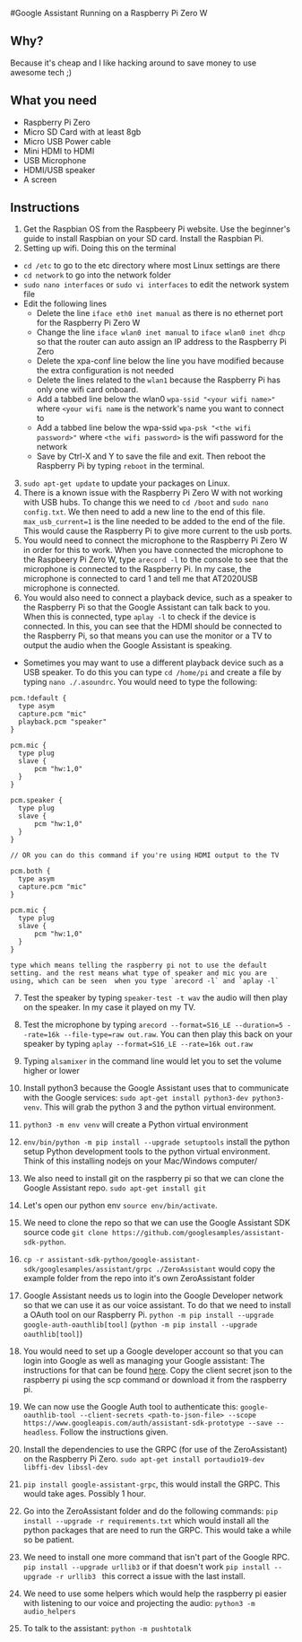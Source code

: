 #Google Assistant Running on a Raspberry Pi Zero W

## Why?
Because it's cheap and I like hacking around to save money to use awesome tech ;)

## What you need
- Raspberry Pi Zero
- Micro SD Card with at least 8gb
- Micro USB Power cable
- Mini HDMI to HDMI
- USB Microphone
- HDMI/USB speaker
- A screen

## Instructions

1. Get the Raspbian OS from the Raspbeery Pi website. Use the beginner's guide to install Raspbian on your SD card. Install the Raspbian Pi.
2. Setting up wifi. Doing this on the terminal
  - `cd /etc` to go to the etc directory where most Linux settings are there
  - `cd network` to go into the network folder
  - `sudo nano interfaces` or `sudo vi interfaces` to edit the network system file
  - Edit the following lines
    - Delete the line `iface eth0 inet manual` as there is no ethernet port for the Raspberry Pi Zero W
    - Change the line `iface wlan0 inet manual` to `iface wlan0 inet dhcp` so that the router can auto assign an IP address to the Raspberry Pi Zero
    - Delete the xpa-conf line below the line you have modified because the extra configuration is not needed
    - Delete the lines related to the `wlan1` because the Raspberry Pi has only one wifi card onboard.
    - Add a tabbed line below the wlan0 `wpa-ssid "<your wifi name>"` where `<your wifi name` is the network's name you want to connect to
    - Add a tabbed line below the wpa-ssid `wpa-psk "<the wifi password>"` where `<the wifi password>` is the wifi password for the network
    - Save by Ctrl-X and Y to save the file and exit. Then reboot the Raspberry Pi by typing `reboot` in the terminal.
3. `sudo apt-get update` to update your packages on Linux.
4. There is a known issue with the Raspberry Pi Zero W with not working with USB hubs. To change this we need to `cd /boot` and `sudo nano config.txt`. We then need to add a new line to the end of this file. `max_usb_current=1` is the line needed to be added to the end of the file. This would cause the Raspberry Pi to give more current to the usb ports.
5. You would need to connect the microphone to the Raspberry Pi Zero W in order for this to work. When you have connected the microphone to the Raspbeery Pi Zero W, type `arecord -l` to the console to see that the microphone is connected to the Raspberry Pi. In my case, the microphone is connected to card 1 and tell me that AT2020USB microphone is connected.
6. You would also need to connect a playback device, such as a speaker to the Raspberry Pi so that the Google Assistant can talk back to you. When this is connected, type `aplay -l` to check if the device is connected. In this, you can see that the HDMI should be connected to the Raspberry Pi, so that means you can use the monitor or a TV to output the audio when the Google Assistant is speaking.
  - Sometimes you may want to use a different playback device such as a USB speaker. To do this you can type `cd /home/pi` and create a file by typing `nano ./.asoundrc`. You would need to type the following:
  ```
  pcm.!default {
    type asym
    capture.pcm "mic"
    playback.pcm "speaker"
  }

  pcm.mic {
    type plug
    slave {
        pcm "hw:1,0"
    }
  }

  pcm.speaker {
    type plug
    slave {
        pcm "hw:1,0"
    }
  }

  // OR you can do this command if you're using HDMI output to the TV

  pcm.both {
    type asym
    capture.pcm "mic"
  }

  pcm.mic {
    type plug
    slave {
        pcm "hw:1,0"
    }
  }
  ```

    type which means telling the raspberry pi not to use the default setting. and the rest means what type of speaker and mic you are using, which can be seen  when you type `arecord -l` and `aplay -l`

    

7. Test the speaker by typing `speaker-test -t wav` the audio will then play on the speaker. In my case it played on my TV.
8. Test the microphone by typing `arecord --format=S16_LE --duration=5 --rate=16k --file-type=raw out.raw`. You can then play this back on your speaker by typing `aplay --format=S16_LE --rate=16k out.raw`
9. Typing `alsamixer` in the command line would let you to set the volume higher or lower

10. Install python3 because the Google Assistant uses that to communicate with the Google services: `sudo apt-get install python3-dev python3-venv`. This will grab the python 3 and the python virtual environment.
11. `python3 -m env venv` will create a Python virtual environment 
12. `env/bin/python -m pip install --upgrade setuptools` install the python setup Python development tools to the python virtual environment. Think of this installing nodejs on your Mac/Windows computer/
13. We also need to install git on the raspberry pi so that we can clone the Google Assistant repo. `sudo apt-get install git`
14. Let's open our python env `source env/bin/activate`.
15. We need to clone the repo so that we can use the Google Assistant SDK source code `git clone https://github.com/googlesamples/assistant-sdk-python`.
16. `cp -r assistant-sdk-python/google-assistant-sdk/googlesamples/assistant/grpc ./ZeroAssistant` would copy the example folder from the repo into it's own ZeroAssistant folder
17. Google Assistant needs us to login into the Google Developer network so that we can use it as our voice assistant. To do that we need to install a OAuth tool on our Raspberry Pi. `python -m pip install --upgrade google-auth-oauthlib[tool]` (`python -m pip install --upgrade oauthlib[tool]`)
18. You would need to set up a Google developer account so that you can login into Google as well as managing your Google assistant: The instructions for that can be found [here](https://developers.google.com/assistant/sdk/develop/python/config-dev-project-and-account). Copy the client secret json to the raspberry pi using the scp command or download it from the raspberry pi.
19. We can now use the Google Auth tool to authenticate this: `google-oauthlib-tool --client-secrets <path-to-json-file> --scope https://www.googleapis.com/auth/assistant-sdk-prototype --save --headless`. Follow the instructions given.

20. Install the dependencies to use the GRPC (for use of the ZeroAssistant) on the Raspberry Pi Zero. `sudo apt-get install portaudio19-dev libffi-dev libssl-dev`
21. `pip install google-assistant-grpc`, this would install the GRPC. This would take ages. Possibly 1 hour.
22. Go into the ZeroAssistant folder and do the following commands: `pip install --upgrade -r requirements.txt` which would install all the python packages that are need to run the GRPC. This would take a while so be patient.
23. We need to install one more command that isn't part of the Google RPC. `pip install --upgrade urllib3` or if that doesn't work `pip install --upgrade -r urllib3 ` this correct a issue with the last install.
24. We need to use some helpers which would help the raspberry pi easier with listening to our voice and projecting the audio: `python3 -m audio_helpers`
25. To talk to the assistant: `python -m pushtotalk`










